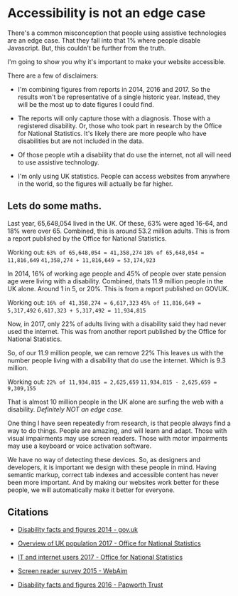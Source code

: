 # Accessibility is not an edge case

There's a common misconception that people using assistive technologies are an edge case. That they fall into that 1% where people disable Javascript. But, this couldn't be further from the truth. 

I'm going to show you why it's important to make your website accessible.

There are a few of disclaimers:

- I'm combining figures from reports in 2014, 2016 and 2017. So the results won't be representative of a single historic year. Instead, they will be the most up to date figures I could find.

- The reports will only capture those with a diagnosis. Those with a registered disability. Or, those who took part in research by the Office for National Statistics. It's likely there are more people who have disabilities but are not included in the data.

- Of those people wtih a disability that do use the internet, not all will need to use assistive technology.

- I'm only using UK statistics. People can access websites from anywhere in the world, so the figures will actually be far higher.

## Lets do some maths.

Last year, 65,648,054 lived in the UK. Of these, 63% were aged 16-64, and 18% were over 65. Combined, this is around 53.2 million adults. This is from a report published by the Office for National Statistics.

Working out:
`63% of 65,648,054 = 41,358,274`
`18% of 65,648,054 = 11,816,649`
`41,358,274 + 11,816,649 = 53,174,923`


In 2014, 16% of working age people and 45% of people over state pension age were living with a disability. Combined, thats 11.9 million people in the UK alone. Around 1 in 5, or 20%. This is from a report published on GOVUK.

Working out:
`16% of 41,358,274 = 6,617,323`
`45% of 11,816,649 = 5,317,492`
`6,617,323 + 5,317,492 = 11,934,815`

Now, in 2017, only 22% of adults living with a disability said they had never used the internet. This was from another report published by the Office for National Statistics.

So, of our 11.9 million people, we can remove 22% This leaves us with the number people living with a disability that do use the internet. Which is 9.3 million.

Working out:
`22% of 11,934,815 = 2,625,659`
`11,934,815 - 2,625,659 = 9,309,155`

That is almost 10 million people in the UK alone are surfing the web with a disability. *Definitely NOT an edge case.*

One thing I have seen repeatedly from research, is that people always find a way to do things. People are amazing, and will learn and adapt. Those with visual impairments may use screen readers. Those with motor impairments may use a keyboard or voice activation software. 

We have no way of detecting these devices. So, as designers and developers, it is important we design with these people in mind. Having semantic markup, correct tab indexes and accessible content has never been more important. And by making our websites work better for these people, we will automatically make it better for everyone.

## Citations
- [Disability facts and figures 2014 - gov.uk](
https://www.gov.uk/government/publications/disability-facts-and-figures/disability-facts-and-figures)


- [Overview of UK population 2017 - Office for National Statistics](https://www.ons.gov.uk/peoplepopulationandcommunity/populationandmigration/populationestimates/articles/overviewoftheukpopulation/july2017)

- [IT and internet users 2017 - Office for National Statistics](
https://www.ons.gov.uk/businessindustryandtrade/itandinternetindustry/bulletins/internetusers/2017)

- [Screen reader survey 2015 - WebAim](
https://webaim.org/projects/screenreadersurvey6/)

- [Disability facts and figures 2016 - Papworth Trust](
http://www.papworthtrust.org.uk/sites/default/files/Disability%20Facts%20and%20Figures%202016.pdf)